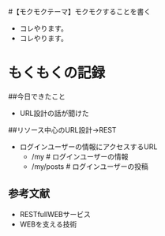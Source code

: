 #【モクモクテーマ】モクモクすることを書く
* コレやります。
* コレやります。

# もくもくの記録
##今日できたこと
* URL設計の話が聞けた

##リソース中心のURL設計→REST
* ログインユーザーの情報にアクセスするURL
   * /my         # ログインユーザーの情報
   * /my/posts   # ログインユーザーの投稿

## 参考文献
 * RESTfullWEBサービス
 * WEBを支える技術
